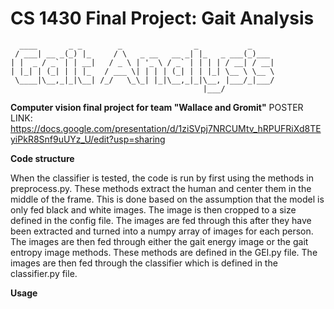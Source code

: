 # CS 1430 Final Project: Gait Analysis
```
  ____       _ _        _                _           _     
 / ___| __ _(_) |_     / \   _ __   __ _| |_   _ ___(_)___ 
| |  _ / _` | | __|   / _ \ | '_ \ / _` | | | | / __| / __|
| |_| | (_| | | |_   / ___ \| | | | (_| | | |_| \__ \ \__ \
 \____|\__,_|_|\__| /_/   \_\_| |_|\__,_|_|\__, |___/_|___/
                                           |___/           
```
     
**Computer vision final project for team "Wallace and Gromit"**
POSTER LINK: https://docs.google.com/presentation/d/1ziSVpj7NRCUMtv_hRPUFRiXd8TEyiPkR8Snf9uUYz_U/edit?usp=sharing

**Code structure**

When the classifier is tested, the code is run by first using the methods in preprocess.py. These methods 
extract the human and center them in the middle of the frame. This is done based on the assumption that the
model is only fed black and white images. The image is then cropped to a size defined in the config file.
The images are fed through this after they have been extracted and turned into a numpy array of images for each
person. The images are then fed through either the gait energy image or the gait entropy image methods. These
methods are defined in the GEI.py file. The images are then fed through the classifier which is defined in the
classifier.py file.

**Usage**